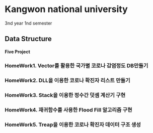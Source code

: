 # Kangwon national university

3nd year 1nd semester

## Data Structure
#### Five Project

### HomeWork1. Vector를 활용한 국가별 코로나 감염정도 DB만들기
### HomeWork2. DLL을 이용한 코로나 확진자 리스트 만들기
### HomeWork3. Stack을 이용한 정수간 덧셈 계산기 구현
### HomeWork4. 재귀함수를 사용한 Flood Fill 알고리즘 구현
### HomeWork5. Treap을 이용한 코로나 확진자 데이터 구조 생성

